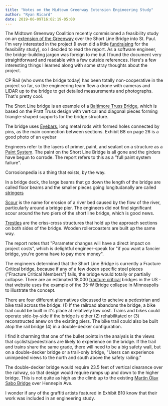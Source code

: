 ```yaml
---
title: "Notes on the Midtown Greenway Extension Engineering Study"
author: "Ryan Ricard"
date: 2019-06-09T16:02:19-05:00
---
```


The Midtown Greenway Coalition recently commisioned a feasibility study on an [extension of the Greenway](https://3kpnuxym9k04c8ilz2quku1czd-wpengine.netdna-ssl.com/wp-content/uploads/2019/06/Final-Greenway-Extension-Report-2019-04-12-.pdf) over the Short Line Bridge into St. Paul. I'm very interested in the project (I even did a little [fundraising](https://ryan-rides-a-bike.glitch.me/) for the feasibility study), so I decided to read the report. As a software engineer, the bridge-building jargon was foreign to me but I found the document very straightforward and readable with a few outside references. Here's a few interesting things I learned along with some stray thoughts about the project. 

CP Rail (who owns the bridge today) has been totally non-cooperative in the project so far, so the engineering team flew a drone with cameras and LIDAR up to the bridge to get detailed measurements and photographs. That's pretty cool. 

The Short Line bridge is an example of a [Baltimore Truss Bridge](https://en.wikipedia.org/wiki/Truss_bridge#Baltimore_truss), which is based on the Pratt Truss design with vertical and diagonal pieces forming triangle-shaped supports for the bridge structure. 

The bridge uses [Eyebars](https://en.wikipedia.org/wiki/Eyebar), long metal rods with formed holes connected by pins, as the main connection between sections. Exhibit B8 on page 26 is a good photo of an eyebar

Engineers refer to the layers of primer, paint, and sealant on a structure as a [Paint System](https://www.corrosionpedia.com/definition/2270/paint-system). The paint on the Short Line Bridge is all gone and the girders have begun to corrode. The report refers to this as a "full paint system failure". 

Corrosionpedia is a thing that exists, by the way. 

In a bridge deck, the large beams that go down the length of the bridge are called floor beams and the smaller pieces going longitudanally are called [stringers](https://www.britannica.com/technology/beam-architecture#ref149686)

[Scour](http://www.dot.state.oh.us/Divisions/Engineering/Structures/bridge%20operations%20and%20maintenance/PreventiveMaintenanceManual/BPMM/glossary/s_terms.htm#scour) is the name for erosion of a river bed caused by the flow of the river, particularly around a bridge pier. The engineers did not find significant scour around the two piers of the short line bridge, which is good news. 


[Trestles](https://en.wikipedia.org/wiki/Trestle_bridge) are the criss-cross structures that hold up the approach sections on both sides of the bridge. Wooden rollercoasters are built up the same way. 

The report notes that "Parameter changes will have a direct impact on project costs", which is delightful engineer-speak for "if you want a fancier bridge, you're gonna have to pay more money". 

The engineers determined that the Short Line Bridge is currently a Fracture Critical bridge, because if any of a few dozen specific steel pieces ("Fracture Critical Members") fails, the bridge would totally or partially collapse. There are an estimated 18,000 [fracture critical](http://saveourbridges.com/basics.html) bridges in the US - that website uses the example of the 35-W Bridge collapse in Minneapolis to illustrate the concept. 

There are four different alternatives discussed to acheive a pedestrian and bike trail across the bridge: (1) If the railroad abandons the bridge, a bike trail could be built in it's place at relatively low cost. Trains and bikes could operate side-by-side if the bridge is either (2) rehabilitated or (3) reconstructed anew on the existing piers. The bike trail could also be built atop the rail bridge (4) in a double-decker configuration. 

I find it charming that one of the bullet points in the analysis is the views that cyclists/pedestrians are likely to experience on the bridge. If the trail and trains share the same grade, there will need to be a big safety wall, but on a double-decker bridge or a trail-only bridge, "Users can experience unimpeded views to the north and south above the safety railing."

The double-decker bridge would require 23.5 feet of vertical clearance over the railway, so that design would require ramps up and down to the higher bridge. This is not quite as high as the climb up to the existing [Martin Olav Sabo Bridge](http://www.minneapolismn.gov/www/groups/public/@clerk/documents/webcontent/wcms1p-088139.pdf) over Hennepin Ave.  

I wonder if any of the graffiti artists featured in Exhibit B10 know that their work was included in an engineering study. 

